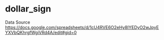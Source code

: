 # dollar_sign

Data Source
https://docs.google.com/spreadsheets/d/1cU4RVE6O2eHy8IYEDyO2wJpyEYXVbQKhrgfWgiVRd4A/edit#gid=0
